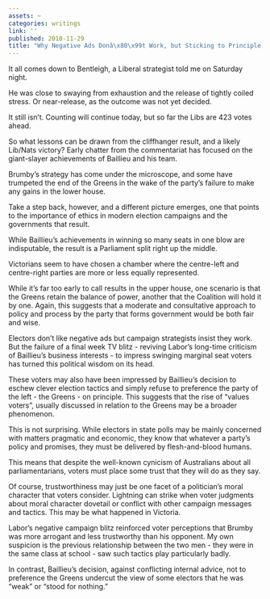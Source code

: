 ```yaml
---
assets: ~
categories: writings
link: ''
published: 2010-11-29
title: "Why Negative Ads Donâ\x80\x99t Work, but Sticking to Principle Does"
---
```

It all comes down to Bentleigh, a Liberal strategist told me on Saturday
night.

He was close to swaying from exhaustion and the release of tightly
coiled stress. Or near-release, as the outcome was not yet decided.

It still isn’t. Counting will continue today, but so far the Libs are
423 votes ahead.

So what lessons can be drawn from the cliffhanger result, and a likely
Lib/Nats victory? Early chatter from the commentariat has focused on the
giant-slayer achievements of Baillieu and his team.

Brumby’s strategy has come under the microscope, and some have trumpeted
the end of the Greens in the wake of the party’s failure to make any
gains in the lower house.

Take a step back, however, and a different picture emerges, one that
points to the importance of ethics in modern election campaigns and the
governments that result.

While Baillieu’s achievements in winning so many seats in one blow are
indisputable, the result is a Parliament split right up the middle.

Victorians seem to have chosen a chamber where the centre-left and
centre-right parties are more or less equally represented.

While it’s far too early to call results in the upper house, one
scenario is that the Greens retain the balance of power, another that
the Coalition will hold it by one. Again, this suggests that a moderate
and consultative approach to policy and process by the party that forms
government would be both fair and wise.

Electors don’t like negative ads but campaign strategists insist they
work. But the failure of a final week TV blitz - reviving Labor’s
long-time criticism of Baillieu’s business interests - to impress
swinging marginal seat voters has turned this political wisdom on its
head.

These voters may also have been impressed by Baillieu’s decision to
eschew clever election tactics and simply refuse to preference the party
of the left - the Greens - on principle. This suggests that the rise of
“values voters”, usually discussed in relation to the Greens may be a
broader phenomenon.

This is not surprising. While electors in state polls may be mainly
concerned with matters pragmatic and economic, they know that whatever a
party’s policy and promises, they must be delivered by flesh-and-blood
humans.

This means that despite the well-known cynicism of Australians about all
parliamentarians, voters must place some trust that they will do as they
say.

Of course, trustworthiness may just be one facet of a politician’s moral
character that voters consider. Lightning can strike when voter
judgments about moral character dovetail or conflict with other campaign
messages and tactics. This may be what happened in Victoria.

Labor’s negative campaign blitz reinforced voter perceptions that Brumby
was more arrogant and less trustworthy than his opponent. My own
suspicion is the previous relationship between the two men - they were
in the same class at school - saw such tactics play particularly badly.

In contrast, Baillieu’s decision, against conflicting internal advice,
not to preference the Greens undercut the view of some electors that he
was “weak” or “stood for nothing.”